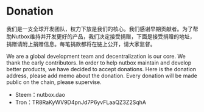 # Donation

我们是一支全球开发团队，权力下放是我们的核心。我们感谢早期贡献者。为了帮助Nutbox维持并开发更好的产品，我们决定接受捐赠，下面是接受捐赠的地址，捐赠请附上捐赠信息。每笔捐款都将在链上公开，请大家监督。

We are a global development team and decentralization is our core. We thank the early contributors. In order to help nutbox maintain and develop better products, we have decided to accept donations. Here is the donation address, please add memo about the donation. Every donation will be made public on the chain, please supervise.

* Steem：nutbox.dao
* Tron：TR8RaKyWV9D4pnJd7P6yvFLaaQZ3Z2SqhA
